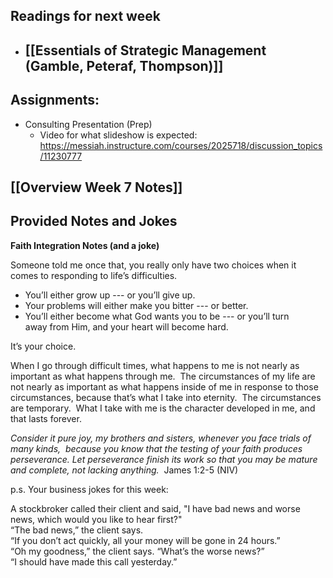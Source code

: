 ## Readings for next week
- [[Essentials of Strategic Management (Gamble, Peteraf, Thompson)]]
	- 
## Assignments:
- Consulting Presentation (Prep)
	- Video for what slideshow is expected: https://messiah.instructure.com/courses/2025718/discussion_topics/11230777 

## [[Overview Week 7 Notes]]

## Provided Notes and Jokes

**Faith Integration Notes (and a joke)**

Someone told me once that, you really only have two choices when it comes to responding to life’s difficulties.

- You’ll either grow up --- or you’ll give up.
- Your problems will either make you bitter --- or better.
- You’ll either become what God wants you to be --- or you’ll turn away from Him, and your heart will become hard.

It’s your choice.

When I go through difficult times, what happens to me is not nearly as important as what happens through me.  The circumstances of my life are not nearly as important as what happens inside of me in response to those circumstances, because that’s what I take into eternity.  The circumstances are temporary.  What I take with me is the character developed in me, and that lasts forever.

_Consider it pure joy, my brothers and sisters, whenever you face trials of many kinds,  because you know that the testing of your faith produces perseverance. Let perseverance finish its work so that you may be mature and complete, not lacking anything._  James 1:2-5 (NIV)

p.s. Your business jokes for this week:

A stockbroker called their client and said, "I have bad news and worse news, which would you like to hear first?"   
“The bad news,” the client says.  
“If you don’t act quickly, all your money will be gone in 24 hours.”  
“Oh my goodness,” the client says. “What’s the worse news?”  
“I should have made this call yesterday.”